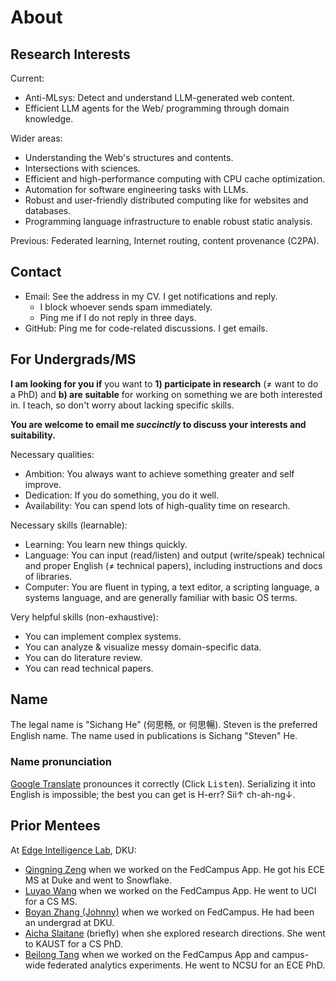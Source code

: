# About

## Research Interests

Current:

- Anti-MLsys: Detect and understand LLM-generated web content.
- Efficient LLM agents for the Web/ programming through domain knowledge.

Wider areas:

- Understanding the Web's structures and contents.
- Intersections with sciences.
- Efficient and high-performance computing with CPU cache optimization.
- Automation for software engineering tasks with LLMs.
- Robust and user-friendly distributed computing like for websites and
    databases.
- Programming language infrastructure to enable robust static analysis.

Previous: Federated learning, Internet routing, content provenance (C2PA).

## Contact

- Email: See the address in my CV. I get notifications and reply.
    - I block whoever sends spam immediately.
    - Ping me if I do not reply in three days.
- GitHub: Ping me for code-related discussions. I get emails.

## For Undergrads/MS

**I am looking for you if** you want to **1) participate in research**
(≠ want to do a PhD) and **b) are suitable** for working on
something we are both interested in.
I teach, so don't worry about lacking specific skills.

**You are welcome to email me *succinctly* to discuss your interests and
suitability.**

Necessary qualities:

- Ambition: You always want to achieve something greater and self improve.
- Dedication: If you do something, you do it well.
- Availability: You can spend lots of high-quality time on research.

Necessary skills (learnable):

- Learning: You learn new things quickly.
- Language: You can input (read/listen) and output (write/speak)
    technical and proper English (≠ technical papers),
    including instructions and docs of libraries.
- Computer: You are fluent in typing, a text editor, a scripting language,
    a systems language, and are generally familiar with basic OS terms.

Very helpful skills (non-exhaustive):

- You can implement complex systems.
- You can analyze & visualize messy domain-specific data.
- You can do literature review.
- You can read technical papers.

## Name

The legal name is "Sichang He" (何思畅, or 何思暢).
Steven is the preferred English name.
The name used in publications is Sichang "Steven" He.

### Name pronunciation

[Google
Translate](https://translate.google.com/?text=%E4%BD%95%E6%80%9D%E7%95%85)
pronounces it correctly (Click <kbd>Listen</kbd>).
Serializing it into English is impossible; the best you can get is H-err?
Sii↑ ch-ah-ng↓.

## Prior Mentees

At [Edge Intelligence Lab](https://sites.duke.edu/edgeintelligence/), DKU:

- [Qingning Zeng](https://addw1.github.io/) when we worked on
    the FedCampus App. He got his ECE MS at Duke and went to Snowflake.
- [Luyao Wang](https://www.linkedin.com/in/1uyao-wang/) when we worked on
    the FedCampus App. He went to UCI for a CS MS.
- [Boyan Zhang (Johnny)](https://github.com/johnnybyzhang) when we worked on
    FedCampus. He had been an undergrad at DKU.
- [Aicha Slaitane](https://www.linkedin.com/in/aicha-slaitane/) (briefly)
    when she explored research directions. She went to KAUST for a CS PhD.
- [Beilong Tang](https://beilong-tang.github.io/) when we worked on
    the FedCampus App and campus-wide federated analytics experiments.
    He went to NCSU for an ECE PhD.
